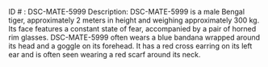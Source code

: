 ID # : DSC-MATE-5999
Description: DSC-MATE-5999 is a male Bengal tiger, approximately 2 meters in height and weighing approximately 300 kg. Its face features a constant state of fear, accompanied by a pair of horned rim glasses. DSC-MATE-5999 often wears a blue bandana wrapped around its head and a goggle on its forehead. It has a red cross earring on its left ear and is often seen wearing a red scarf around its neck.